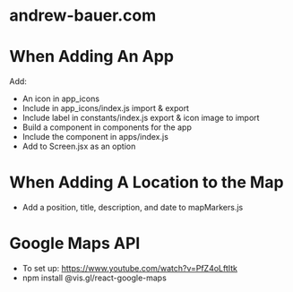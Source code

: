 # andrew-bauer.com

# When Adding An App

Add:

- An icon in app_icons
- Include in app_icons/index.js import & export
- Include label in constants/index.js export & icon image to import
- Build a component in components for the app
- Include the component in apps/index.js
- Add to Screen.jsx as an option

# When Adding A Location to the Map

- Add a position, title, description, and date to mapMarkers.js

# Google Maps API

- To set up: https://www.youtube.com/watch?v=PfZ4oLftItk
- npm install @vis.gl/react-google-maps
